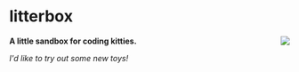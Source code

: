 # litterbox
__A little sandbox for coding kitties.__
<img align="right" src="/2D_art/characters/digital/avatar_moving.gif">

*I'd like to try out some new toys!*
